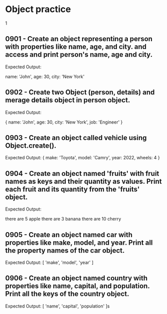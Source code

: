 # Object practice
1
## 0901 - Create an object representing a person with properties like name, age, and city. and access and print person's name, age and city.
Expected Output:

name: 'John',
age: 30,
city: 'New York'

## 0902 - Create two Object (person, details) and merage details object in person object.

Expected Output:

{ name: 'John', age: 30, city: 'New York', job: 'Engineer' }

## 0903 - Create an object called vehicle using Object.create(). 

Expected Output: 
{ make: 'Toyota', model: 'Camry', year: 2022, wheels: 4 }

## 0904 - Create an object named 'fruits' with fruit names as keys and their quantity as values. Print each fruit and its quantity from the 'fruits' object.

Expected Output:

there are 5 apple
there are 3 banana
there are 10 cherry

## 0905 - Create an object named car with properties like make, model, and year. Print all the property names of the car object.

Expected Output: 
[ 'make', 'model', 'year' ]

## 0906 - Create an object named country with properties like name, capital, and population. Print all the keys of the country object.

Expected Output: 
[ 'name', 'capital', 'population' ]s